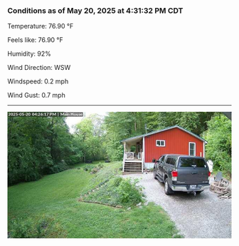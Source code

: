 ### Conditions as of May 20, 2025 at 4:31:32 PM CDT 

Temperature: 76.90 &deg;F

Feels like: 76.90 &deg;F

Humidity: 92%

Wind Direction: WSW

Windspeed: 0.2 mph

Wind Gust: 0.7 mph

---

<img src="./images/latest.jpeg"/>

